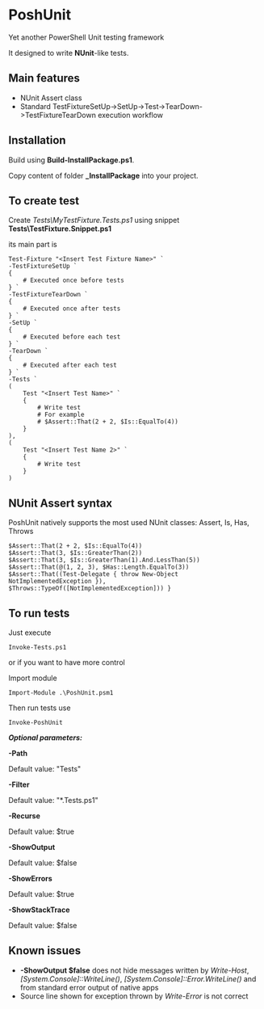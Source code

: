 # PoshUnit #

Yet another PowerShell Unit testing framework

It designed to write **NUnit**-like tests.

## Main features ##

* NUnit Assert class
* Standard TestFixtureSetUp->SetUp->Test->TearDown->TestFixtureTearDown execution workflow

## Installation ##

Build using **Build-InstallPackage.ps1**.

Copy content of folder **_InstallPackage** into your project.

## To create test ##

Create *Tests\MyTestFixture.Tests.ps1* using snippet **Tests\TestFixture.Snippet.ps1**

its main part is

    Test-Fixture "<Insert Test Fixture Name>" `
    -TestFixtureSetUp `
    {
        # Executed once before tests
    } `
    -TestFixtureTearDown `
    {
        # Executed once after tests
    } `
    -SetUp `
    {
        # Executed before each test
    } `
    -TearDown `
    {
        # Executed after each test
    } `
    -Tests `
    (
        Test "<Insert Test Name>" `
        {
            # Write test
            # For example
            # $Assert::That(2 + 2, $Is::EqualTo(4))
        }
    ),
    (
        Test "<Insert Test Name 2>" `
        {
            # Write test
        }
    )

## NUnit Assert syntax ##

PoshUnit natively supports the most used NUnit classes: Assert, Is, Has, Throws

    $Assert::That(2 + 2, $Is::EqualTo(4))
    $Assert::That(3, $Is::GreaterThan(2))
    $Assert::That(3, $Is::GreaterThan(1).And.LessThan(5))
    $Assert::That(@(1, 2, 3), $Has::Length.EqualTo(3))
    $Assert::That((Test-Delegate { throw New-Object NotImplementedException }), $Throws::TypeOf([NotImplementedException])) }

## To run tests ##

Just execute

    Invoke-Tests.ps1

or if you want to have more control

Import module
    
	Import-Module .\PoshUnit.psm1

Then run tests use
    
    Invoke-PoshUnit

***Optional parameters:***

**-Path**

Default value: "Tests"
    
**-Filter**

Default value: "*.Tests.ps1"

**-Recurse**

Default value: $true

**-ShowOutput**

Default value: $false

**-ShowErrors**

Default value: $true

**-ShowStackTrace**

Default value: $false


## Known issues ##

* **-ShowOutput $false** does not hide messages written by *Write-Host*, *[System.Console]::WriteLine()*, *[System.Console]::Error.WriteLine()* and from standard error output of native apps
* Source line shown for exception thrown by *Write-Error* is not correct
